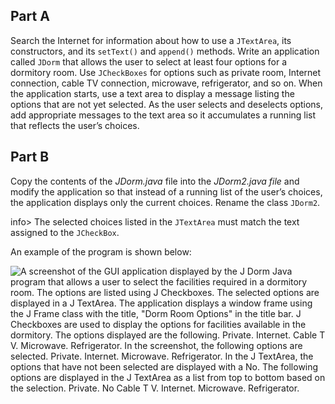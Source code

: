 ## Part A
Search the Internet for information about how to use a `JTextArea`, its constructors, and its `setText()` and `append()` methods. Write an application called `JDorm` that allows the user to select at least four options for a dormitory room. Use `JCheckBoxes` for options such as private room, Internet connection, cable TV connection, microwave, refrigerator, and so on. When the application starts, use a text area to display a message listing the options that are not yet selected. As the user selects and deselects options, add appropriate messages to the text area so it accumulates a running list that reflects the user’s choices.

## Part B
Copy the contents of the *JDorm.java* file into the *JDorm2.java file* and modify the application so that instead of a running list of the user’s choices, the application displays only the current choices. Rename the class `JDorm2`.

info> The selected choices listed in the `JTextArea` must match the text assigned to the `JCheckBox`. 

An example of the program is shown below:

![A screenshot of the GUI application displayed by the J Dorm Java program that allows a user to select the facilities required in a dormitory room. The options are listed using J Checkboxes. The selected options are displayed in a J TextArea. The application displays a window frame using the J Frame class with the title, "Dorm Room Options" in the title bar. J Checkboxes are used to display the options for facilities available in the dormitory. The options displayed are the following. Private. Internet. Cable T V. Microwave. Refrigerator. In the screenshot, the following options are selected. Private. Internet. Microwave. Refrigerator. In the J TextArea, the options that have not been selected are displayed with a No. The following options are displayed in the J TextArea as a list from top to bottom based on the selection. Private. No Cable T V. Internet. Microwave. Refrigerator.](../assets/fSBIkK48Qp619WbGeFdA.png)



